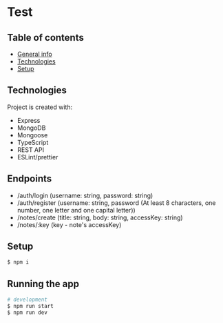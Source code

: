 # Test

## Table of contents

- [General info](#general-info)
- [Technologies](#technologies)
- [Setup](#setup)

## Technologies

Project is created with:

- Express
- MongoDB
- Mongoose
- TypeScript
- REST API
- ESLint/prettier

## Endpoints

- /auth/login (username: string, password: string)
- /auth/register (username: string, password (At least 8 characters, one number, one letter and one capital letter))
- /notes/create (title: string, body: string, accessKey: string)
- /notes/:key (key - note's accessKey)

## Setup

```bash
$ npm i
```

## Running the app

```bash
# development
$ npm run start
$ npm run dev
```
